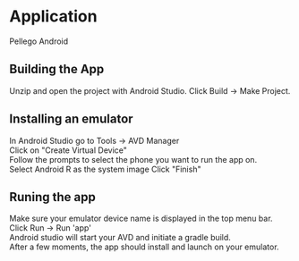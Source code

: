 # Application

Pellego Android 

## Building the App

Unzip and open the project with Android Studio. Click Build -> Make Project. 

## Installing an emulator

In Android Studio go to Tools -> AVD Manager \
Click on "Create Virtual Device" \
Follow the prompts to select the phone you want to run the app on. \
Select Android R as the system image
Click "Finish"  

## Runing the app

Make sure your emulator device name is displayed in the top menu bar. \
Click Run -> Run 'app' \
Android studio will start your AVD and initiate a gradle build. \
After a few moments, the app should install and launch on your emulator.
